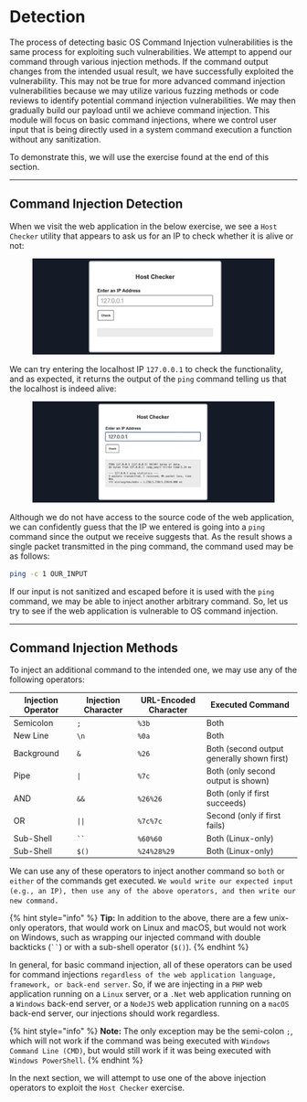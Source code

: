# Detection

The process of detecting basic OS Command Injection vulnerabilities is the same process for exploiting such vulnerabilities. We attempt to append our command through various injection methods. If the command output changes from the intended usual result, we have successfully exploited the vulnerability. This may not be true for more advanced command injection vulnerabilities because we may utilize various fuzzing methods or code reviews to identify potential command injection vulnerabilities. We may then gradually build our payload until we achieve command injection. This module will focus on basic command injections, where we control user input that is being directly used in a system command execution a function without any sanitization.

To demonstrate this, we will use the exercise found at the end of this section.

***

## Command Injection Detection

When we visit the web application in the below exercise, we see a `Host Checker` utility that appears to ask us for an IP to check whether it is alive or not:

<figure><img src="../../../../.gitbook/assets/image (6) (1) (1) (1) (1) (1) (1) (1) (1) (1).png" alt=""><figcaption></figcaption></figure>

We can try entering the localhost IP `127.0.0.1` to check the functionality, and as expected, it returns the output of the `ping` command telling us that the localhost is indeed alive:

<figure><img src="../../../../.gitbook/assets/image (1) (1) (1) (1) (1) (1) (1) (1) (1) (1) (1) (1) (1) (1) (1) (1) (1) (1) (1) (1) (1) (1) (1) (1) (1) (1) (1) (1) (1) (1) (1) (1) (1) (1) (1) (1) (1) (1) (1) (1) (1) (1) (1).png" alt=""><figcaption></figcaption></figure>

Although we do not have access to the source code of the web application, we can confidently guess that the IP we entered is going into a `ping` command since the output we receive suggests that. As the result shows a single packet transmitted in the ping command, the command used may be as follows:

```bash
ping -c 1 OUR_INPUT
```

If our input is not sanitized and escaped before it is used with the `ping` command, we may be able to inject another arbitrary command. So, let us try to see if the web application is vulnerable to OS command injection.

***

## Command Injection Methods

To inject an additional command to the intended one, we may use any of the following operators:

| **Injection Operator** | **Injection Character** | **URL-Encoded Character** | **Executed Command**                       |
| ---------------------- | ----------------------- | ------------------------- | ------------------------------------------ |
| Semicolon              | `;`                     | `%3b`                     | Both                                       |
| New Line               | `\n`                    | `%0a`                     | Both                                       |
| Background             | `&`                     | `%26`                     | Both (second output generally shown first) |
| Pipe                   | `\|`                    | `%7c`                     | Both (only second output is shown)         |
| AND                    | `&&`                    | `%26%26`                  | Both (only if first succeeds)              |
| OR                     | `\|\|`                  | `%7c%7c`                  | Second (only if first fails)               |
| Sub-Shell              | ` `` `                  | `%60%60`                  | Both (Linux-only)                          |
| Sub-Shell              | `$()`                   | `%24%28%29`               | Both (Linux-only)                          |

We can use any of these operators to inject another command so `both` or `either` of the commands get executed. `We would write our expected input (e.g., an IP), then use any of the above operators, and then write our new command.`

{% hint style="info" %}
**Tip:** In addition to the above, there are a few unix-only operators, that would work on Linux and macOS, but would not work on Windows, such as wrapping our injected command with double backticks (` `` `) or with a sub-shell operator (`$()`).
{% endhint %}

In general, for basic command injection, all of these operators can be used for command injections `regardless of the web application language, framework, or back-end server`. So, if we are injecting in a `PHP` web application running on a `Linux` server, or a `.Net` web application running on a `Windows` back-end server, or a `NodeJS` web application running on a `macOS` back-end server, our injections should work regardless.

{% hint style="info" %}
**Note:** The only exception may be the semi-colon `;`, which will not work if the command was being executed with `Windows Command Line (CMD)`, but would still work if it was being executed with `Windows PowerShell`.
{% endhint %}

In the next section, we will attempt to use one of the above injection operators to exploit the `Host Checker` exercise.
